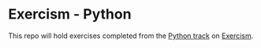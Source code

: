 # Exercism - Python

This repo will hold exercises completed from the [Python track](https://exercism.org/tracks/python)
on [Exercism](https://exercism.org).